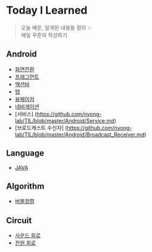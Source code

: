 # Today I Learned

> 오늘 배운, 알게된 내용들 정리 :sparkles:  
> 매일 꾸준히 작성하기  

## Android

* [화면전환](https://github.com/nyong-lab/TIL/blob/master/Android/Change.md)
* [프래그먼트](https://github.com/nyong-lab/TIL/blob/master/Android/Fragment.md)
* [액션바](https://github.com/nyong-lab/TIL/blob/master/Android/ActionBar.md)
* [탭](https://github.com/nyong-lab/TIL/blob/master/Android/Tab.md)
* [뷰페이저](https://github.com/nyong-lab/TIL/blob/master/Android/ViewPager.md)
* [네비게이션](https://github.com/nyong-lab/TIL/blob/master/Android/Navigation.md)
* [서비스] (https://github.com/nyong-lab/TIL/blob/master/Android/Service.md)
* [브로드캐스트 수신자] (https://github.com/nyong-lab/TIL/blob/master/Android/Broadcast_Receiver.md)

## Language

* [JAVA](https://github.com/nyong-lab/TIL/blob/master/JAVA/Data_Structure.md)

## Algorithm

* [버블정렬](https://github.com/nyong-lab/TIL/blob/master/Algorithm/Bubble_Sort.md)

## Circuit

* [사운드 회로](https://github.com/nyong-lab/TIL/blob/master/Circuit/Audio.md)  
* [전원 회로](https://github.com/nyong-lab/TIL/blob/master/Circuit/Power.md)
